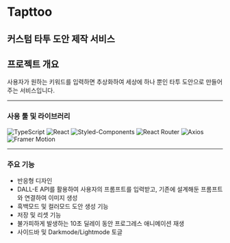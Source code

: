 # Tapttoo
## 커스텀 타투 도안 제작 서비스

## 프로젝트 개요

사용자가 원하는 키워드를 입력하면 추상화하여 세상에 하나 뿐인 타투 도안으로 만들어주는 서비스입니다.

---

### 사용 툴 및 라이브러리
![TypeScript](https://img.shields.io/badge/TypeScript-3178C6?style=for-the-badge&logo=typescript&logoColor=white) ![React](https://img.shields.io/badge/React-61DAFB?style=for-the-badge&logo=react&logoColor=white) ![Styled-Components](https://img.shields.io/badge/Styled--Components-DB7093?style=for-the-badge&logo=styled-components&logoColor=white) ![React Router](https://img.shields.io/badge/React%20Router-CA4245?style=for-the-badge&logo=react-router&logoColor=white) ![Axios](https://img.shields.io/badge/Axios-5A29E4?style=for-the-badge&logo=axios&logoColor=white) ![Framer Motion](https://img.shields.io/badge/Framer%20Motion-0055FF?style=for-the-badge&logo=framer&logoColor=white)

---

### 주요 기능

+ 반응형 디자인
+ DALL-E API를 활용하여 사용자의 프롬프트를 입력받고, 기존에 설계해둔 프롬프트와 연결하여 이미지 생성
+ 흑백모드 및 컬러모드 도안 생성 기능
+ 저장 및 리셋 기능
+ 불가피하게 발생하는 10초 딜레이 동안 프로그레스 애니메이션 재생
+ 사이드바 및 Darkmode/Lightmode 토글
